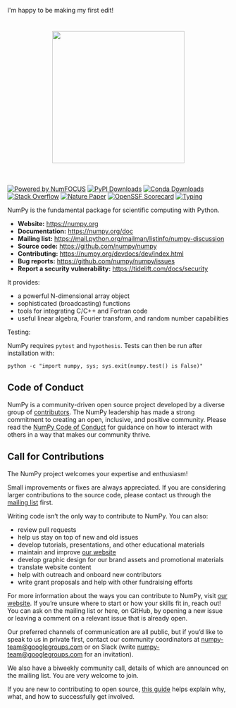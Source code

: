 
I'm happy to be making my first edit!

<h1 align="center">
<img src="https://raw.githubusercontent.com/numpy/numpy/main/branding/logo/primary/numpylogo.svg" width="300">
</h1><br>


[![Powered by NumFOCUS](https://img.shields.io/badge/powered%20by-NumFOCUS-orange.svg?style=flat&colorA=E1523D&colorB=007D8A)](
https://numfocus.org)
[![PyPI Downloads](https://img.shields.io/pypi/dm/numpy.svg?label=PyPI%20downloads)](
https://pypi.org/project/numpy/)
[![Conda Downloads](https://img.shields.io/conda/dn/conda-forge/numpy.svg?label=Conda%20downloads)](
https://anaconda.org/conda-forge/numpy)
[![Stack Overflow](https://img.shields.io/badge/stackoverflow-Ask%20questions-blue.svg)](
https://stackoverflow.com/questions/tagged/numpy)
[![Nature Paper](https://img.shields.io/badge/DOI-10.1038%2Fs41586--020--2649--2-blue)](
https://doi.org/10.1038/s41586-020-2649-2)
[![OpenSSF Scorecard](https://api.securityscorecards.dev/projects/github.com/numpy/numpy/badge)](https://securityscorecards.dev/viewer/?uri=github.com/numpy/numpy)
[![Typing](https://img.shields.io/pypi/types/numpy)](https://pypi.org/project/numpy/)


NumPy is the fundamental package for scientific computing with Python.

- **Website:** https://numpy.org
- **Documentation:** https://numpy.org/doc
- **Mailing list:** https://mail.python.org/mailman/listinfo/numpy-discussion
- **Source code:** https://github.com/numpy/numpy
- **Contributing:** https://numpy.org/devdocs/dev/index.html
- **Bug reports:** https://github.com/numpy/numpy/issues
- **Report a security vulnerability:** https://tidelift.com/docs/security

It provides:

- a powerful N-dimensional array object
- sophisticated (broadcasting) functions
- tools for integrating C/C++ and Fortran code
- useful linear algebra, Fourier transform, and random number capabilities

Testing:

NumPy requires `pytest` and `hypothesis`.  Tests can then be run after installation with:

    python -c "import numpy, sys; sys.exit(numpy.test() is False)"

Code of Conduct
----------------------

NumPy is a community-driven open source project developed by a diverse group of
[contributors](https://numpy.org/teams/). The NumPy leadership has made a strong
commitment to creating an open, inclusive, and positive community. Please read the
[NumPy Code of Conduct](https://numpy.org/code-of-conduct/) for guidance on how to interact
with others in a way that makes our community thrive.

Call for Contributions
----------------------

The NumPy project welcomes your expertise and enthusiasm!

Small improvements or fixes are always appreciated. If you are considering larger contributions
to the source code, please contact us through the [mailing
list](https://mail.python.org/mailman/listinfo/numpy-discussion) first.

Writing code isn’t the only way to contribute to NumPy. You can also:
- review pull requests
- help us stay on top of new and old issues
- develop tutorials, presentations, and other educational materials
- maintain and improve [our website](https://github.com/numpy/numpy.org)
- develop graphic design for our brand assets and promotional materials
- translate website content
- help with outreach and onboard new contributors
- write grant proposals and help with other fundraising efforts

For more information about the ways you can contribute to NumPy, visit [our website](https://numpy.org/contribute/). 
If you’re unsure where to start or how your skills fit in, reach out! You can
ask on the mailing list or here, on GitHub, by opening a new issue or leaving a
comment on a relevant issue that is already open.

Our preferred channels of communication are all public, but if you’d like to
speak to us in private first, contact our community coordinators at
numpy-team@googlegroups.com or on Slack (write numpy-team@googlegroups.com for
an invitation).

We also have a biweekly community call, details of which are announced on the
mailing list. You are very welcome to join.

If you are new to contributing to open source, [this
guide](https://opensource.guide/how-to-contribute/) helps explain why, what,
and how to successfully get involved.
